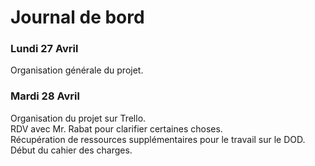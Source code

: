 # Journal de bord

### Lundi 27 Avril
Organisation générale du projet.

### Mardi 28 Avril
Organisation du projet sur Trello.  
RDV avec Mr. Rabat pour clarifier certaines choses.  
Récupération de ressources supplémentaires pour le travail sur le DOD.  
Début du cahier des charges.  
